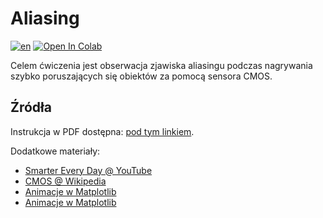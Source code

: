 # Aliasing

[![en](https://img.shields.io/badge/lang-en-red.svg)](https://github.com/kzajac97/machine-vision/edit/main/classes/aliasing/README.md)
<a target="_blank" href="https://colab.research.google.com/github/kzajac97/machine-vision/blob/main/classes/aliasing/rolling-shutter.ipynb">
  <img src="https://colab.research.google.com/assets/colab-badge.svg" alt="Open In Colab"/>
</a>

Celem ćwiczenia jest obserwacja zjawiska aliasingu podczas nagrywania szybko poruszających się obiektów za pomocą sensora CMOS.

## Źródła

Instrukcja w PDF dostępna: [pod tym linkiem](http://konrad.kluwak.staff.iiar.pwr.edu.pl/wp-content/uploads/2022/10/0-Aliasing2D.pdf).

Dodatkowe materiały:

* [Smarter Every Day @ YouTube](https://www.youtube.com/watch?v=dNVtMmLlnoE)
* [CMOS @ Wikipedia](https://en.wikipedia.org/wiki/CMOS#:~:text=Complementary%20metal%E2%80%93oxide%E2%80%93semiconductor%20\(,type%20MOSFETs%20for%20logic%20functions.)
* [Animacje w Matplotlib](https://www.geeksforgeeks.org/create-an-animated-gif-using-python-matplotlib/)
* [Animacje w Matplotlib](https://matplotlib.org/2.1.2/gallery/animation/movie_demo_sgskip.html)
